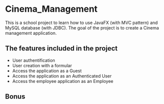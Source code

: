 # Cinema_Management
This is a school project to learn how to use JavaFX (with MVC pattern) and MySQL database (with JDBC).
The goal of the project is to create a Cinema management application.

## The features included in the project
* User authentification
* User creation with a formular
* Access the application as a Guest
* Access the application as an Authenticated User
* Access the employee application as an Employee 

## Bonus

